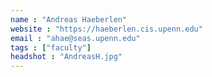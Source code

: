 ```yaml
---
name : "Andreas Haeberlen"
website : "https://haeberlen.cis.upenn.edu"
email : "ahae@seas.upenn.edu"
tags : ["faculty"]
headshot : "AndreasH.jpg"
---
```

